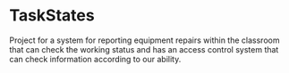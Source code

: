 # TaskStates
Project for a system for reporting equipment repairs within the classroom that can 
check the working status and has an access control system that can check information 
according to our ability.
